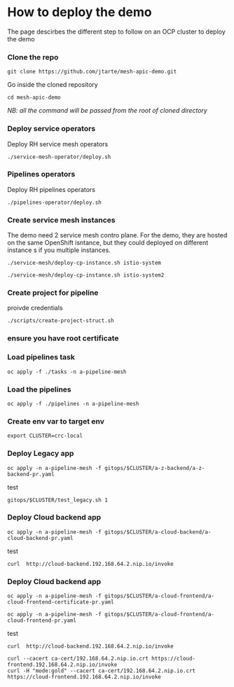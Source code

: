 # How to deploy the demo

The page descirbes the different step to follow on an OCP cluster to deploy the demo

### Clone the repo
``` 
git clone https://github.com/jtarte/mesh-apic-demo.git
```

Go inside the cloned repository
```
cd mesh-apic-demo
```

*NB: all the command will be passed from the root of cloned directory*


###  Deploy service operators

Deploy RH service mesh operators
```
./service-mesh-operator/deploy.sh
``` 

###  Pipelines operators

Deploy RH pipelines operators
```
./pipelines-operator/deploy.sh
``` 

### Create service mesh instances

The demo need 2 service mesh contro plane. For the demo, they are hosted on  the same OpenShift isntance, but they could deployed on different instance s if you multiple instances. 

```
./service-mesh/deploy-cp-instance.sh istio-system

./service-mesh/deploy-cp-instance.sh istio-system2

```

### Create project for pipeline 

proivde credentials

```
./scripts/create-project-struct.sh
```

### ensure you have root certificate



### Load pipelines task
```
oc apply -f ./tasks -n a-pipeline-mesh
```

### Load the pipelines
``` 
oc apply -f ./pipelines -n a-pipeline-mesh
```

### Create env var to target env
```
export CLUSTER=crc-local
```

### Deploy Legacy app
```
oc apply -n a-pipeline-mesh -f gitops/$CLUSTER/a-z-backend/a-z-backend-pr.yaml
```  
test
```
gitops/$CLUSTER/test_legacy.sh 1
``` 

### Deploy Cloud backend app
```
oc apply -n a-pipeline-mesh -f gitops/$CLUSTER/a-cloud-backend/a-cloud-backend-pr.yaml
```
test
```
curl  http://cloud-backend.192.168.64.2.nip.io/invoke
``` 

### Deploy Cloud backend app

```
oc apply -n a-pipeline-mesh -f gitops/$CLUSTER/a-cloud-frontend/a-cloud-frontend-certificate-pr.yaml 
```


```
oc apply -n a-pipeline-mesh -f gitops/$CLUSTER/a-cloud-frontend/a-cloud-frontend-pr.yaml
``` 
test
```
curl  http://cloud-backend.192.168.64.2.nip.io/invoke
``` 

```
curl --cacert ca-cert/192.168.64.2.nip.io.crt https://cloud-frontend.192.168.64.2.nip.io/invoke
curl -H "mode:gold" --cacert ca-cert/192.168.64.2.nip.io.crt https://cloud-frontend.192.168.64.2.nip.io/invoke
```












